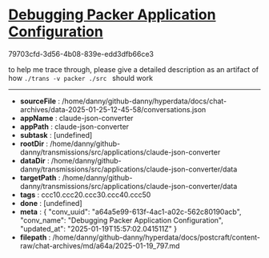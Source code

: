 # [Debugging Packer Application Configuration](https://claude.ai/chat/a64a5e99-613f-4ac1-a02c-562c80190acb)

79703cfd-3d56-4b08-839e-edd3dfb66ce3

to help me trace through, please give a detailed description as an artifact of how `./trans -v packer ./src
` should work

---

* **sourceFile** : /home/danny/github-danny/hyperdata/docs/chat-archives/data-2025-01-25-12-45-58/conversations.json
* **appName** : claude-json-converter
* **appPath** : claude-json-converter
* **subtask** : [undefined]
* **rootDir** : /home/danny/github-danny/transmissions/src/applications/claude-json-converter
* **dataDir** : /home/danny/github-danny/transmissions/src/applications/claude-json-converter/data
* **targetPath** : /home/danny/github-danny/transmissions/src/applications/claude-json-converter/data
* **tags** : ccc10.ccc20.ccc30.ccc40.ccc50
* **done** : [undefined]
* **meta** : {
  "conv_uuid": "a64a5e99-613f-4ac1-a02c-562c80190acb",
  "conv_name": "Debugging Packer Application Configuration",
  "updated_at": "2025-01-19T15:57:02.041511Z"
}
* **filepath** : /home/danny/github-danny/hyperdata/docs/postcraft/content-raw/chat-archives/md/a64a/2025-01-19_797.md